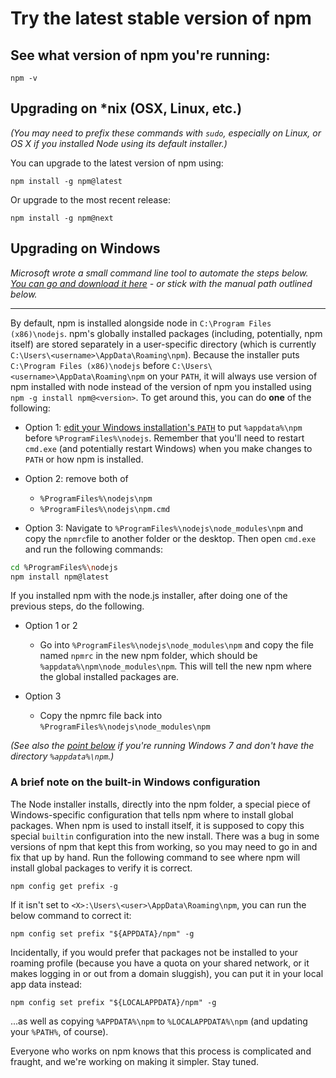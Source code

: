 <!--
title: 02 - Try the latest stable version of npm
featured: true
-->

# Try the latest stable version of npm

## See what version of npm you're running:

```
npm -v
```

## Upgrading on *nix (OSX, Linux, etc.)

_(You may need to prefix these commands with `sudo`, especially on Linux, or OS X if you installed Node using its default installer.)_

You can upgrade to the latest version of npm using:

```
npm install -g npm@latest
```

Or upgrade to the most recent release:
```
npm install -g npm@next
```

## Upgrading on Windows
_Microsoft wrote a small command line tool to automate the steps below. [You can go and download it here](https://github.com/felixrieseberg/npm-windows-upgrade) - or stick with the manual path outlined below._

___

By default, npm is installed alongside node in `C:\Program Files (x86)\nodejs`. npm's globally installed packages (including, potentially, npm itself) are stored separately in a user-specific directory (which is currently `C:\Users\<username>\AppData\Roaming\npm`). Because the installer puts `C:\Program Files (x86)\nodejs`  before `C:\Users\<username>\AppData\Roaming\npm` on your `PATH`, it will always use version of npm installed with node instead of the version of npm you installed using `npm -g install npm@<version>`. To get around this, you can do **one** of the following:

* Option 1: [edit your Windows installation's `PATH`](http://superuser.com/questions/284342/what-are-path-and-other-environment-variables-and-how-can-i-set-or-use-them) to put `%appdata%\npm` before `%ProgramFiles%\nodejs`.
Remember that you'll need to restart `cmd.exe` (and potentially restart Windows) when you make changes to `PATH` or how npm is installed.

* Option 2: remove both of
	* `%ProgramFiles%\nodejs\npm`
	* `%ProgramFiles%\nodejs\npm.cmd`

* Option 3: Navigate to `%ProgramFiles%\nodejs\node_modules\npm` and copy the `npmrc`file to another folder or the desktop.
Then open `cmd.exe` and run the following commands:
```bash
cd %ProgramFiles%\nodejs
npm install npm@latest
```

If you installed npm with the node.js installer, after doing one of the previous steps, do the following.

* Option 1 or 2
    * Go into `%ProgramFiles%\nodejs\node_modules\npm` and copy the file named `npmrc` in the new npm folder, which should be `%appdata%\npm\node_modules\npm`. This will tell the new npm where the global installed packages are.

* Option 3
    * Copy the npmrc file back into `%ProgramFiles%\nodejs\node_modules\npm`

*(See also the [point below](https://docs.npmjs.com/troubleshooting/common-errors#error-enoent-stat-cusersuserappdataroamingnpm-on-windows-7) if you're running Windows 7 and don't have the directory `%appdata%\npm`.)*

### A brief note on the built-in Windows configuration

The Node installer installs, directly into the npm folder, a special piece of Windows-specific configuration that tells npm where to install global packages. When npm is used to install itself, it is supposed to copy this special `builtin` configuration into the new install. There was a bug in some versions of npm that kept this from working, so you may need to go in and fix that up by hand. Run the following command to see where npm will  install global packages to verify it is correct.

```
npm config get prefix -g
```

If it isn't set to `<X>:\Users\<user>\AppData\Roaming\npm`, you can run the below command to correct it:

```
npm config set prefix "${APPDATA}/npm" -g
```

Incidentally, if you would prefer that packages not be installed to your roaming profile (because you have a quota on your shared network, or it makes logging in or out from a domain sluggish), you can put it in your local app data instead:

```
npm config set prefix "${LOCALAPPDATA}/npm" -g
```

...as well as copying `%APPDATA%\npm` to `%LOCALAPPDATA%\npm` (and updating your `%PATH%`, of course).

Everyone who works on npm knows that this process is complicated and fraught, and we're working on making it simpler. Stay tuned.
